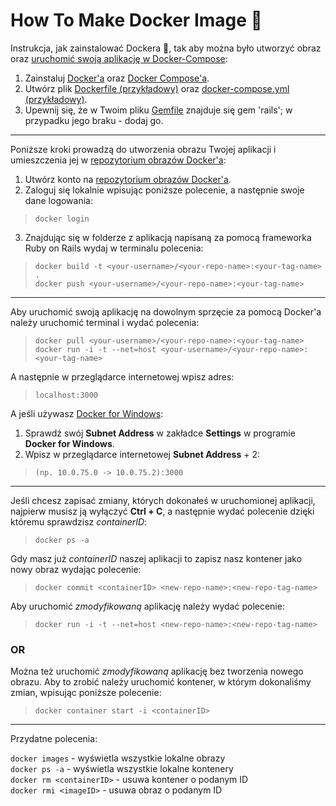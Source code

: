 # How To Make Docker Image :whale:

Instrukcja, jak zainstalować Dockera :whale:, tak aby można było utworzyć obraz oraz [uruchomić swoją aplikację w Docker-Compose](https://docs.docker.com/compose/rails/#build-the-project):

1. Zainstaluj [Docker'a](https://docs.docker.com/install/) oraz [Docker Compose'a](https://docs.docker.com/compose/install/).  
2. Utwórz plik [Dockerfile (przykładowy)](Dockerfile) oraz [docker-compose.yml (przykładowy)](docker-compose.yml).  
3. Upewnij się, że w Twoim pliku [Gemfile](Gemfile) znajduje się gem 'rails'; w przypadku jego braku - dodaj go.

****

Poniższe kroki prowadzą do utworzenia obrazu Twojej aplikacji i umieszczenia jej w [repozytorium obrazów Docker'a](https://hub.docker.com/):

1. Utwórz konto na [repozytorium obrazów Docker'a](https://hub.docker.com/).  
2. Zaloguj się lokalnie wpisując poniższe polecenie, a następnie swoje dane logowania:  
> ``docker login``  
3. Znajdując się w folderze z aplikacją napisaną za pomocą frameworka Ruby on Rails wydaj w terminalu polecenia:  
> ``docker build -t <your-username>/<your-repo-name>:<your-tag-name> .``  
> ``docker push <your-username>/<your-repo-name>:<your-tag-name>``

****

Aby uruchomić swoją aplikację na dowolnym sprzęcie za pomocą Docker'a należy uruchomić terminal i wydać polecenia:

> ``docker pull <your-username>/<your-repo-name>:<your-tag-name>``  
> ``docker run -i -t --net=host <your-username>/<your-repo-name>:<your-tag-name>``

A następnie w przeglądarce internetowej wpisz adres:

> ``localhost:3000``

A jeśli używasz [Docker for Windows](https://store.docker.com/editions/community/docker-ce-desktop-windows):

1. Sprawdź swój __Subnet Address__ w zakładce __Settings__ w programie __Docker for Windows__.  
2. Wpisz w przeglądarce internetowej __Subnet Address__ + 2:
> ``(np. 10.0.75.0 -> 10.0.75.2):3000``

****

Jeśli chcesz zapisać zmiany, których dokonałeś w uruchomionej aplikacji, najpierw musisz ją wyłączyć __Ctrl + C__, a następnie wydać polecenie dzięki któremu sprawdzisz _containerID_:

> ``docker ps -a``

Gdy masz już _containerID_ naszej aplikacji to zapisz nasz kontener jako nowy obraz wydając polecenie:

> ``docker commit <containerID> <new-repo-name>:<new-repo-tag-name>``

Aby uruchomić _zmodyfikowaną_ aplikację należy wydać polecenie:

> ``docker run -i -t --net=host <new-repo-name>:<new-repo-tag-name>``

### OR

Można też uruchomić _zmodyfikowaną_ aplikację bez tworzenia nowego obrazu. Aby to zrobić należy uruchomić kontener, w którym dokonaliśmy zmian, wpisując poniższe polecenie:

> ``docker container start -i <containerID>``

****

Przydatne polecenia:

``docker images`` - wyświetla wszystkie lokalne obrazy  
``docker ps -a`` - wyświetla wszystkie lokalne kontenery  
``docker rm <containerID>`` - usuwa kontener o podanym ID  
``docker rmi <imageID>`` - usuwa obraz o podanym ID